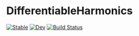 # DifferentiableHarmonics

[![Stable](https://img.shields.io/badge/docs-stable-blue.svg)](https://maximilian-gelbrecht.github.io/DifferentiableHarmonics.jl/stable/)
[![Dev](https://img.shields.io/badge/docs-dev-blue.svg)](https://maximilian-gelbrecht.github.io/DifferentiableHarmonics.jl/dev/)
[![Build Status](https://github.com/maximilian-gelbrecht/DifferentiableHarmonics.jl/actions/workflows/CI.yml/badge.svg?branch=main)](https://github.com/maximilian-gelbrecht/DifferentiableHarmonics.jl/actions/workflows/CI.yml?query=branch%3Amain)
